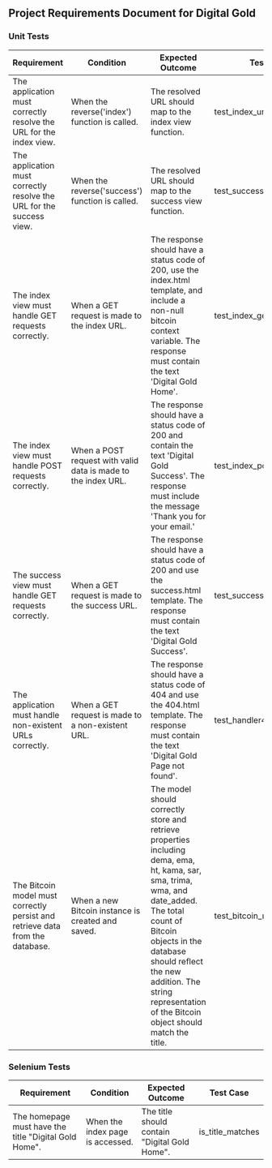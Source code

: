 ## Project Requirements Document for Digital Gold

### Unit Tests

Requirement | Condition | Expected Outcome | Test Case
----------- | --------- | ---------------- | ---------
The application must correctly resolve the URL for the index view. | When the reverse('index') function is called. | The resolved URL should map to the index view function. | test_index_url_is_resolved
The application must correctly resolve the URL for the success view. | When the reverse('success') function is called. | The resolved URL should map to the success view function. | test_success_url_is_resolved
The index view must handle GET requests correctly. | When a GET request is made to the index URL. | The response should have a status code of 200, use the index.html template, and include a non-null bitcoin context variable. The response must contain the text 'Digital Gold Home'. | test_index_get
The index view must handle POST requests correctly. | When a POST request with valid data is made to the index URL. | The response should have a status code of 200 and contain the text 'Digital Gold Success'. The response must include the message 'Thank you for your email.' | test_index_post
The success view must handle GET requests correctly. | When a GET request is made to the success URL. | The response should have a status code of 200 and use the success.html template. The response must contain the text 'Digital Gold Success'. | test_success_get
The application must handle non-existent URLs correctly. | When a GET request is made to a non-existent URL. | The response should have a status code of 404 and use the 404.html template. The response must contain the text 'Digital Gold Page not found'. | test_handler404
The Bitcoin model must correctly persist and retrieve data from the database. | When a new Bitcoin instance is created and saved. | The model should correctly store and retrieve properties including dema, ema, ht, kama, sar, sma, trima, wma, and date_added. The total count of Bitcoin objects in the database should reflect the new addition. The string representation of the Bitcoin object should match the title. | test_bitcoin_model

### Selenium Tests

Requirement | Condition | Expected Outcome | Test Case
----------- | --------- | ---------------- | ---------
The homepage must have the title "Digital Gold Home". | When the index page is accessed. | The title should contain "Digital Gold Home". | is_title_matches

